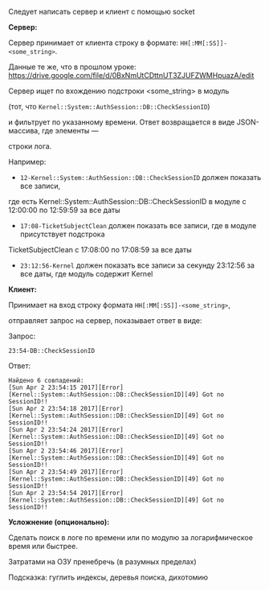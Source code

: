 Следует написать сервер и клиент с помощью socket

**Сервер:**

Сервер принимает от клиента строку в формате: ```HH[:MM[:SS]]-<some_string>```.

Данные те же, что в прошлом уроке: https://drive.google.com/file/d/0BxNmUtCDttnUT3ZJUFZWMHpuazA/edit

Сервер ищет по вхождению подстроки <some_string> в модуль

(тот, что ```Kernel::System::AuthSession::DB::CheckSessionID```)

и фильтрует по указанному времени. Ответ возвращается в виде JSON-массива, где элементы —

строки лога.

Например:

* ```12-Kernel::System::AuthSession::DB::CheckSessionID``` должен показать все записи,

где есть Kernel::System::AuthSession::DB::CheckSessionID в модуле с 12:00:00 по 12:59:59 за все даты

* ```17:08-TicketSubjectClean``` должен показать все записи, где в модуле присутствует подстрока

TicketSubjectClean с 17:08:00 по 17:08:59 за все даты

* ```23:12:56-Kernel``` должен показать все записи за секунду 23:12:56 за все даты, где модуль содержит Kernel

**Клиент:**

Принимает на вход строку формата ```HH[:MM[:SS]]-<some_string>```,

отправляет запрос на сервер, показывает ответ в виде:

Запрос:

```23:54-DB::CheckSessionID```

Ответ:

```
Найдено 6 совпадений:
[Sun Apr 2 23:54:15 2017][Error][Kernel::System::AuthSession::DB::CheckSessionID][49] Got no SessionID!!
[Sun Apr 2 23:54:18 2017][Error][Kernel::System::AuthSession::DB::CheckSessionID][49] Got no SessionID!!
[Sun Apr 2 23:54:24 2017][Error][Kernel::System::AuthSession::DB::CheckSessionID][49] Got no SessionID!!
[Sun Apr 2 23:54:46 2017][Error][Kernel::System::AuthSession::DB::CheckSessionID][49] Got no SessionID!!
[Sun Apr 2 23:54:49 2017][Error][Kernel::System::AuthSession::DB::CheckSessionID][49] Got no SessionID!!
[Sun Apr 2 23:54:54 2017][Error][Kernel::System::AuthSession::DB::CheckSessionID][49] Got no SessionID!!
```

**Усложнение (опционально):**

Сделать поиск в логе по времени или по модулю за логарифмическое время или быстрее.

Затратами на ОЗУ пренебречь (в разумных пределах)

Подсказка: гуглить индексы, деревья поиска, дихотомию